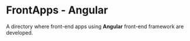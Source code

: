 # FrontApps - Angular
A directory where front-end apps using **Angular** front-end framework are developed.

